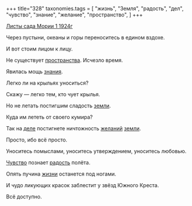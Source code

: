 +++
title="328"
taxonomies.tags = [
 "жизнь",
 "Земля",
 "радость",
 "дел",
 "чувство",
 "знание",
 "желание",
 "пространство",
]
+++

[Листы сада Мории 1 1924г](/agni/1924)

Через пустыни, океаны и горы переноситесь в едином вздохе.   

И вот стоим лицом к лицу.   

Не существует [пространства](/tags/пространство). Исчезло время.   

Явилась мощь [знания](/tags/знание).   

Легко ли на крыльях уноситься?   

Скажу — легко тем, кто чует крылья.   

Но не летать постигшим сладость [земли](/tags/Земля).   

Куда им лететь от своего кумира?   

Так на [деле](/tags/дел) постигнете ничтожность [желаний](/tags/желание) [земли](/tags/Земля).   

Просто, ибо всё просто.   

Уноситесь помыслами, уноситесь утверждением, уноситесь любовью.   

[Чувство](/tags/чувство) познает [радость](/tags/радость) полёта.   

Опять пучина [жизни](/tags/жизнь) останется под ногами.   

И чудо ликующих красок заблестит у звёзд Южного Креста.   

Всё доступно.   

